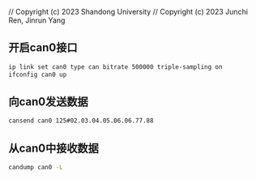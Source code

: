 // Copyright (c) 2023 Shandong University
// Copyright (c) 2023 Junchi Ren, Jinrun Yang

## 开启can0接口

```bash
ip link set can0 type can bitrate 500000 triple-sampling on
ifconfig can0 up
```

## 向can0发送数据
```bash
cansend can0 125#02.03.04.05.06.06.77.88
```

## 从can0中接收数据
```bash
candump can0 -L
```